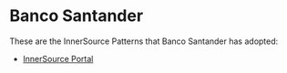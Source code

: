 # Banco Santander

These are the InnerSource Patterns that Banco Santander has adopted:

* [InnerSource Portal](../patterns/2-structured/innersource-portal.md)
